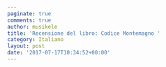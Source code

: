 ```yaml
---
paginate: true
comments: true
author: musikele
title: 'Recensione del libro: Codice Montemagno '
category: Italiano
layout: post
date: '2017-07-17T10:34:52+00:00'
---
```

